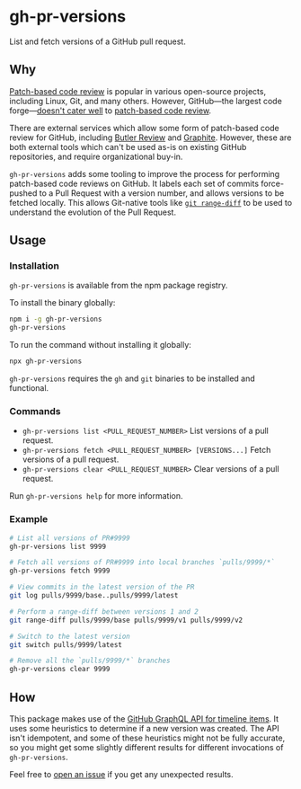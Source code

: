# gh-pr-versions

List and fetch versions of a GitHub pull request.

## Why

[Patch-based code review][interdiff] is popular in various open-source projects, including Linux, Git, and many others. However, GitHub—the largest code forge—[doesn't cater well][github-diff-soup] to [patch-based code review][github-changesets].

There are external services which allow some form of patch-based code review for GitHub, including [Butler Review][butler-review] and [Graphite][graphite]. However, these are both external tools which can't be used as-is on existing GitHub repositories, and require organizational buy-in.

`gh-pr-versions` adds some tooling to improve the process for performing patch-based code reviews on GitHub. It labels each set of commits force-pushed to a Pull Request with a version number, and allows versions to be fetched locally. This allows Git-native tools like [`git range-diff`][git-range-diff] to be used to understand the evolution of the Pull Request.

## Usage

### Installation

`gh-pr-versions` is available from the npm package registry.

To install the binary globally:

```sh
npm i -g gh-pr-versions
gh-pr-versions
```

To run the command without installing it globally:

```sh
npx gh-pr-versions
```

`gh-pr-versions` requires the `gh` and `git` binaries to be installed and functional.

### Commands

- `gh-pr-versions list <PULL_REQUEST_NUMBER>`
  List versions of a pull request.
- `gh-pr-versions fetch <PULL_REQUEST_NUMBER> [VERSIONS...]`
  Fetch versions of a pull request.
- `gh-pr-versions clear <PULL_REQUEST_NUMBER>`
  Clear versions of a pull request.

Run `gh-pr-versions help` for more information.

### Example

```sh
# List all versions of PR#9999
gh-pr-versions list 9999

# Fetch all versions of PR#9999 into local branches `pulls/9999/*`
gh-pr-versions fetch 9999

# View commits in the latest version of the PR
git log pulls/9999/base..pulls/9999/latest

# Perform a range-diff between versions 1 and 2
git range-diff pulls/9999/base pulls/9999/v1 pulls/9999/v2

# Switch to the latest version
git switch pulls/9999/latest

# Remove all the `pulls/9999/*` branches
gh-pr-versions clear 9999
```

## How

This package makes use of the [GitHub GraphQL API for timeline items][timeline-items]. It uses some heuristics to determine if a new version was created. The API isn't idempotent, and some of these heuristics might not be fully accurate, so you might get some slightly different results for different invocations of `gh-pr-versions`.

Feel free to [open an issue][open-issue] if you get any unexpected results.

[interdiff]: https://gist.github.com/thoughtpolice/9c45287550a56b2047c6311fbadebed2
[github-diff-soup]: https://gist.github.com/thoughtpolice/9c45287550a56b2047c6311fbadebed2#the-github-school-of-code-review-diff-soup
[github-changesets]: https://mitchellh.com/writing/github-changesets
[butler-review]: https://blog.gitbutler.com/gitbutlers-new-patch-based-code-review/
[graphite]: https://graphite.dev/docs/pull-request-versions
[git-range-diff]: https://becca.ooo/blog/git-range-diff/
[timeline-items]: https://docs.github.com/en/graphql/reference/unions#pullrequesttimelineitems
[open-issue]: https://github.com/bnjmnt4n/gh-pr-versions/issues/new
